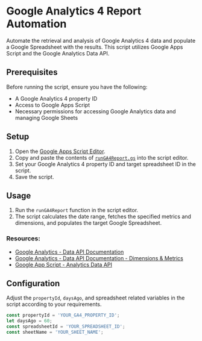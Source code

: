 # Google Analytics 4 Report Automation

Automate the retrieval and analysis of Google Analytics 4 data and populate a Google Spreadsheet with the results. This script utilizes Google Apps Script and the Google Analytics Data API.

## Prerequisites

Before running the script, ensure you have the following:

- A Google Analytics 4 property ID
- Access to Google Apps Script
- Necessary permissions for accessing Google Analytics data and managing Google Sheets

## Setup

1. Open the [Google Apps Script Editor](https://script.google.com/).
2. Copy and paste the contents of [`runGA4Report.gs`](runGA$Report.gs) into the script editor.
3. Set your Google Analytics 4 property ID and target spreadsheet ID in the script.
4. Save the script.

## Usage

1. Run the `runGA4Report` function in the script editor.
2. The script calculates the date range, fetches the specified metrics and dimensions, and populates the target Google Spreadsheet.

### Resources:

- [Google Analytics - Data API Documentation](https://developers.google.com/analytics/devguides/reporting/data/v1/rest)
- [Google Analytics - Data API Documentation - Dimensions & Metrics](https://developers.google.com/analytics/devguides/reporting/data/v1/api-schema)
- [Google App Script - Analytics Data API](https://developers.google.com/apps-script/advanced/analyticsdata)

## Configuration

Adjust the `propertyId`, `daysAgo`, and spreadsheet related variables in the script according to your requirements.

```javascript
const propertyId = 'YOUR_GA4_PROPERTY_ID';
let daysAgo = 60;
const spreadsheetId = 'YOUR_SPREADSHEET_ID';
const sheetName = 'YOUR_SHEET_NAME';

